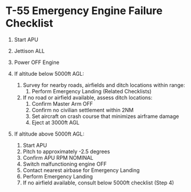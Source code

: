 # T-55 Emergency Engine Failure Checklist

1. Start APU
2. Jettison ALL
3. Power OFF Engine
4. If altitude below 5000ft AGL:

   1. Survey for nearby roads, airfields and ditch locations within range:
      1. Perform Emergency Landing (Related Checklists)
   2. If no road or airfield available, assess ditch locations:
      1. Confirm Master Arm OFF
      2. Confirm no civilian settlement within 2NM
      3. Set aircraft on crash course that minimizes airframe damage
      4. Eject at 3000ft AGL

5. If altitude above 5000ft AGL:
   1. Start APU
   2. Pitch to approximately -2.5 degrees
   3. Confirm APU RPM NOMINAL
   4. Switch malfunctioning engine OFF
   5. Contact nearest airbase for Emergency Landing
   6. Perform Emergency Landing
   7. If no airfield available, consult below 5000ft checklist (Step 4)
